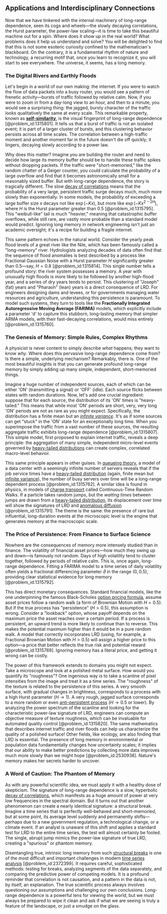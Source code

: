 ## Applications and Interdisciplinary Connections

Now that we have tinkered with the internal machinery of long-range dependence, seen its cogs and wheels—the slowly decaying correlations, the Hurst parameter, the power-law scaling—it is time to take this beautiful machine out for a spin. Where does it show up in the real world? What problems does it help us understand and solve? You will be delighted to find that this is not some esoteric curiosity confined to the mathematician's blackboard. On the contrary, it is a fundamental rhythm of nature and technology, a recurring motif that, once you learn to recognize it, you will start to see everywhere. The universe, it seems, has a long memory.

### The Digital Rivers and Earthly Floods

Let's begin in a world of our own making: the internet. If you were to watch the flow of data packets into a busy router, you would see a pattern of frenetic activity—bursts of traffic followed by relative calm. Now, if you were to zoom in from a day-long view to an hour, and then to a minute, you would see a surprising thing: the jagged, bursty character of the traffic looks qualitatively the same at every scale. This remarkable property, known as **[self-similarity](@article_id:144458)**, is the visual fingerprint of long-range dependence [@problem_id:1315801]. It tells us that a burst of traffic is not an isolated event; it is part of a larger cluster of bursts, and this clustering behavior persists across all time scales. The correlation between a high-traffic moment and another moment far in the future doesn't die off quickly; it lingers, decaying slowly according to a power law.

Why does this matter? Imagine you are building the router and need to decide how large its memory buffer should be to handle these traffic spikes without dropping packets. If the traffic were "short-memoried," like the random chatter of a Geiger counter, you could calculate the probability of a large overflow and find that it becomes astronomically small for a reasonably sized buffer. But with long-range dependence, the story is tragically different. The slow [decay of correlations](@article_id:185619) means that the probability of a very large, persistent traffic surge decays much, much more slowly than exponentially. In some models, the probability of exceeding a large buffer size $x$ decays not like $\exp(-Kx)$, but more like $\exp(-Kx^{2-2H})$, where $H$ is the Hurst parameter greater than 0.5 [@problem_id:1315795]. This "weibull-like" tail is much "heavier," meaning that catastrophic buffer overflows, while still rare, are vastly more probable than a standard model would predict. Ignoring long memory in network engineering isn't just an academic oversight; it's a recipe for building a fragile internet.

This same pattern echoes in the natural world. Consider the yearly peak flood levels of a great river like the Nile, which has been famously called a "long-memory" river. Hydrologists analyzing decades of data often find that the sequence of flood anomalies is best described by a process like Fractional Gaussian Noise with a Hurst parameter $H$ significantly greater than 0.5—say, $H = 0.8$ [@problem_id:1315814]. This single number tells a profound story: the river system possesses a memory. A year with unusually high floods is more likely to be followed by another high-flood year, and a series of dry years tends to persist. This clustering of "Joseph" (fat) years and "Pharaoh" (lean) years is a direct consequence of LRD. For engineers designing dams and levees, or for governments managing water resources and agriculture, understanding this persistence is paramount. To model such systems, they turn to tools like the **Fractionally Integrated Autoregressive Moving Average (FARIMA)** models, which explicitly include a parameter 'd' to capture this stubborn, long-lasting memory that simpler ARMA models, with their fast-decaying correlations, would miss entirely [@problem_id:1315760].

### The Genesis of Memory: Simple Rules, Complex Rhythms

A physicist is never content to simply describe *what* happens; they want to know *why*. Where does this pervasive long-range dependence come from? Is there a simple, underlying mechanism? Remarkably, there is. One of the most beautiful insights is that you can generate profound long-range memory by simply adding up many simple, independent, short-memoried things.

Imagine a huge number of independent sources, each of which can be either 'ON' (transmitting a signal) or 'OFF' (idle). Each source flicks between states with random durations. Now, let's add one crucial ingredient: suppose that for each source, the distribution of its 'ON' times is "heavy-tailed." This means that while most 'ON' periods are short, very, very long 'ON' periods are not as rare as you might expect. Specifically, the distribution has a finite mean but an *[infinite variance](@article_id:636933)*. It's as if some sources can get "stuck" in the 'ON' state for an exceptionally long time. When you superimpose the traffic from a vast number of these sources, the resulting aggregate traffic exhibits long-range dependence [@problem_id:1315807]. This simple model, first proposed to explain internet traffic, reveals a deep principle: the aggregation of many simple, independent micro-level events governed by [heavy-tailed distributions](@article_id:142243) can create complex, correlated macro-level behavior.

This same principle appears in other guises. In [queueing theory](@article_id:273287), a model of a data center with a seemingly infinite number of servers reveals that if the job service times have a [heavy-tailed distribution](@article_id:145321) (again, finite mean but [infinite variance](@article_id:636933)), the number of busy servers over time will be a long-range dependent process [@problem_id:1315762]. A similar idea is found in physics, in models of [charge transport](@article_id:194041) called Continuous-Time Random Walks. If a particle takes random jumps, but the *waiting times* between jumps are drawn from a [heavy-tailed distribution](@article_id:145321), its displacement over time will show the signatures of LRD and [anomalous diffusion](@article_id:141098) [@problem_id:1315791]. The theme is the same: the presence of rare but influential, long-duration events at the microscopic level is the engine that generates memory at the macroscopic scale.

### The Price of Persistence: From Finance to Surface Science

Nowhere are the consequences of memory more intensely studied than in finance. The volatility of financial asset prices—how much they swing up and down—is famously not random. Days of high volatility tend to cluster together, followed by periods of relative calm. This is, once again, long-range dependence. Fitting a FARIMA model to a time series of daily volatility often yields a fractional differencing parameter $\hat{d}$ in the range $(0, 0.5)$, providing clear statistical evidence for long memory [@problem_id:1315792].

This has direct monetary consequences. Standard financial models, like the one underpinning the famous Black-Scholes [option pricing formula](@article_id:137870), assume asset prices follow a random walk (a form of Brownian Motion with $H = 0.5$). But if the true process has "persistence" ($H > 0.5$), this assumption is wrong. Consider a "lookback" option, whose payoff depends on the maximum price the asset reaches over a certain period. If a process is persistent, an upward trend is more likely to continue than to reverse. This makes the potential maximum higher than it would be in a pure random walk. A model that correctly incorporates LRD (using, for example, a Fractional Brownian Motion with $H > 0.5$) will assign a higher price to this option—a price that better reflects the true risk and potential reward [@problem_id:1315769]. Ignoring memory has a literal price, and getting it wrong can be costly.

The power of this framework extends to domains you might not expect. Take a microscope and look at a polished metal surface. How would you quantify its "roughness"? One ingenious way is to take a scanline of pixel intensities from the image and treat it as a time series. The "roughness" of the texture is related to the persistence of this series. A very smooth surface, with gradual changes in brightness, corresponds to a process with a high Hurst parameter ($H \to 1$). A very rough, jagged surface corresponds to a more random or even [anti-persistent process](@article_id:261637) ($H \to 0.5$ or lower). By analyzing the power spectrum of the scanline and looking for the characteristic power-law signature of LRD, engineers can compute an objective measure of texture roughness, which can be invaluable for automated quality control [@problem_id:1315820]. The same mathematics that describes internet traffic and river floods can help us characterize the quality of a polished surface! Other fields, like ecology, are also finding that LRD is essential. The presence of long memory in environmental or population data fundamentally changes how uncertainty scales; it implies that our ability to make better predictions by collecting more data improves much more slowly than we might hope [@problem_id:2530938]. Nature's memory makes her secrets harder to uncover.

### A Word of Caution: The Phantom of Memory

As with any powerful scientific idea, we must apply it with a healthy dose of skepticism. The signature of long-range dependence is a slow, hyperbolic [decay of correlations](@article_id:185619), which manifests as a huge amount of power at very low frequencies in the spectral domain. But it turns out that another phenomenon can create a nearly identical signature: a structural break. Imagine a time series that is perfectly well-behaved and short-memoried, but at some point, its average level suddenly and permanently shifts—perhaps due to a new government regulation, a technological change, or a climate event. If an analyst is unaware of this shift and applies a standard test for LRD to the entire time series, the test will almost certainly be fooled. The single, abrupt jump mimics the power-law signature of true LRD, creating a "spurious" or phantom memory.

Disentangling true, intrinsic long memory from such [structural breaks](@article_id:636012) is one of the most difficult and important challenges in modern [time series analysis](@article_id:140815) [@problem_id:2372399]. It requires careful, sophisticated methods: testing for breaks, analyzing segments of the data separately, and comparing the predictive power of competing models. It is a profound reminder that correlation is not causation, and a pattern in the data is not, by itself, an explanation. The true scientific process always involves questioning our assumptions and challenging our own conclusions. Long-range dependence is a powerful lens for viewing the world, but we must always be prepared to wipe it clean and ask if what we are seeing is truly a feature of the landscape, or just a smudge on the glass.